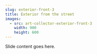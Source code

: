 ```yaml
---
slug: exterior-front-3
title: Exterior from the street
images:
  - src: art-collector-exterior-front-3
    width: 900
    height: 600
---
```

Slide content goes here.
